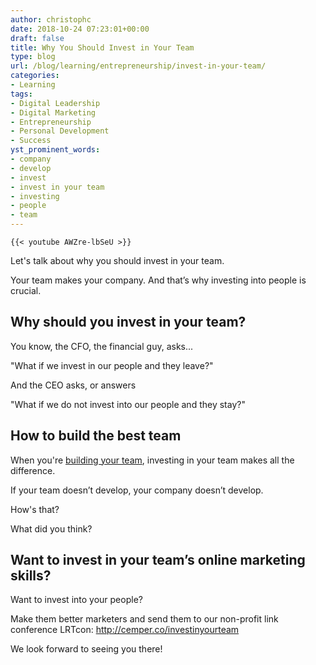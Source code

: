 ```yaml
---
author: christophc
date: 2018-10-24 07:23:01+00:00
draft: false
title: Why You Should Invest in Your Team
type: blog
url: /blog/learning/entrepreneurship/invest-in-your-team/
categories:
- Learning
tags:
- Digital Leadership
- Digital Marketing
- Entrepreneurship
- Personal Development
- Success
yst_prominent_words:
- company
- develop
- invest
- invest in your team
- investing
- people
- team
---
```


	{{< youtube AWZre-lbSeU >}}


Let's talk about why you should invest in your team.




Your team makes your company. And that’s why investing into people is crucial.




## Why should you invest in your team?




You know, the CFO, the financial guy, asks...




"What if we invest in our people and they leave?"




And the CEO asks, or answers




"What if we do not invest into our people and they stay?"




## How to build the best team




When you're [building your team](https://www.christophcemper.com/leadership/fix-a-hiring-mistake/), investing in your team makes all the difference.




If your team doesn’t develop, your company doesn’t develop.




How's that?




What did you think?




## Want to invest in your team’s online marketing skills?




Want to invest into your people?




Make them better marketers and send them to our non-profit link conference LRTcon: [http://cemper.co/investinyourteam ](http://cemper.co/investinyourteam)




We look forward to seeing you there!
